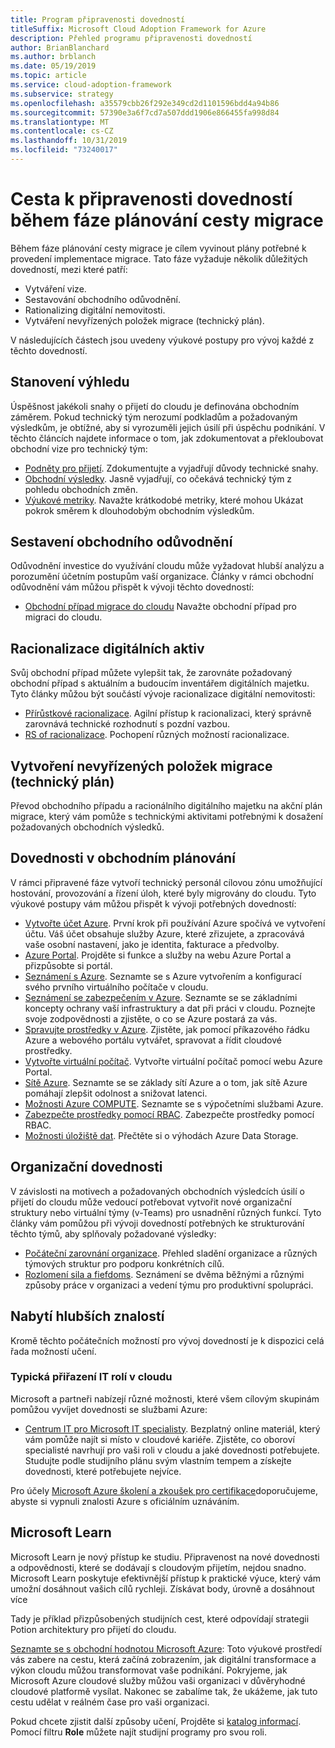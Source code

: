 ```yaml
---
title: Program připravenosti dovedností
titleSuffix: Microsoft Cloud Adoption Framework for Azure
description: Přehled programu připravenosti dovedností
author: BrianBlanchard
ms.author: brblanch
ms.date: 05/19/2019
ms.topic: article
ms.service: cloud-adoption-framework
ms.subservice: strategy
ms.openlocfilehash: a35579cbb26f292e349cd2d1101596bdd4a94b86
ms.sourcegitcommit: 57390e3a6f7cd7a507ddd1906e866455fa998d84
ms.translationtype: MT
ms.contentlocale: cs-CZ
ms.lasthandoff: 10/31/2019
ms.locfileid: "73240017"
---
```

# <a name="skills-readiness-path-during-the-plan-phase-of-a-migration-journey"></a>Cesta k připravenosti dovedností během fáze plánování cesty migrace

Během fáze plánování cesty migrace je cílem vyvinout plány potřebné k provedení implementace migrace. Tato fáze vyžaduje několik důležitých dovedností, mezi které patří:

- Vytváření vize.
- Sestavování obchodního odůvodnění.
- Rationalizing digitální nemovitosti.
- Vytváření nevyřízených položek migrace (technický plán).

V následujících částech jsou uvedeny výukové postupy pro vývoj každé z těchto dovedností.

## <a name="establish-the-vision"></a>Stanovení výhledu

Úspěšnost jakékoli snahy o přijetí do cloudu je definována obchodním záměrem. Pokud technický tým nerozumí podkladům a požadovaným výsledkům, je obtížné, aby si vyrozuměli jejich úsilí při úspěchu podnikání. V těchto článcích najdete informace o tom, jak zdokumentovat a překloubovat obchodní vize pro technický tým:

- [Podněty pro přijetí](./motivations.md). Zdokumentujte a vyjadřují důvody technické snahy.
- [Obchodní výsledky](./business-outcomes/index.md). Jasně vyjadřují, co očekává technický tým z pohledu obchodních změn.
- [Výukové metriky](./learning-metrics.md). Navažte krátkodobé metriky, které mohou Ukázat pokrok směrem k dlouhodobým obchodním výsledkům.

## <a name="build-the-business-justification"></a>Sestavení obchodního odůvodnění

Odůvodnění investice do využívání cloudu může vyžadovat hlubší analýzu a porozumění účetním postupům vaší organizace. Články v rámci obchodní odůvodnění vám můžou přispět k vývoji těchto dovedností:

- [Obchodní případ migrace do cloudu](./cloud-migration-business-case.md) Navažte obchodní případ pro migraci do cloudu.

## <a name="rationalize-the-digital-estate"></a>Racionalizace digitálních aktiv

Svůj obchodní případ můžete vylepšit tak, že zarovnáte požadovaný obchodní případ s aktuálním a budoucím inventářem digitálních majetku. Tyto články můžou být součástí vývoje racionalizace digitální nemovitosti:

- [Přírůstkové racionalizace](../digital-estate/rationalize.md). Agilní přístup k racionalizaci, který správně zarovnává technické rozhodnutí s pozdní vazbou.
- [RS of racionalizace](../digital-estate/5-rs-of-rationalization.md). Pochopení různých možností racionalizace.

## <a name="create-a-migration-backlog-technical-plan"></a>Vytvoření nevyřízených položek migrace (technický plán)

Převod obchodního případu a racionálního digitálního majetku na akční plán migrace, který vám pomůže s technickými aktivitami potřebnými k dosažení požadovaných obchodních výsledků.

## <a name="business-planning-skills"></a>Dovednosti v obchodním plánování

V rámci připravené fáze vytvoří technický personál cílovou zónu umožňující hostování, provozování a řízení úloh, které byly migrovány do cloudu. Tyto výukové postupy vám můžou přispět k vývoji potřebných dovedností:

- [Vytvořte účet Azure](/learn/modules/create-an-azure-account). První krok při používání Azure spočívá ve vytvoření účtu. Váš účet obsahuje služby Azure, které zřizujete, a zpracovává vaše osobní nastavení, jako je identita, fakturace a předvolby.
- [Azure Portal](/learn/modules/tour-azure-portal). Projděte si funkce a služby na webu Azure Portal a přizpůsobte si portál.
- [Seznámení s Azure](/learn/modules/welcome-to-azure). Seznamte se s Azure vytvořením a konfigurací svého prvního virtuálního počítače v cloudu.
- [Seznámení se zabezpečením v Azure](/learn/modules/intro-to-security-in-azure). Seznamte se se základními koncepty ochrany vaší infrastruktury a dat při práci v cloudu. Poznejte svoje zodpovědnosti a zjistěte, o co se Azure postará za vás.
- [Spravujte prostředky v Azure](/learn/paths/manage-resources-in-azure). Zjistěte, jak pomocí příkazového řádku Azure a webového portálu vytvářet, spravovat a řídit cloudové prostředky.
- [Vytvořte virtuální počítač](/learn/modules/create-windows-virtual-machine-in-azure). Vytvořte virtuální počítač pomocí webu Azure Portal.
- [Sítě Azure](/learn/modules/intro-to-azure-networking). Seznamte se se základy sítí Azure a o tom, jak sítě Azure pomáhají zlepšit odolnost a snižovat latenci.
- [Možnosti Azure COMPUTE](/learn/modules/intro-to-azure-compute). Seznamte se s výpočetními službami Azure.
- [Zabezpečte prostředky pomocí RBAC](/learn/modules/secure-azure-resources-with-rbac). Zabezpečte prostředky pomocí RBAC.
- [Možnosti úložiště dat](/learn/modules/intro-to-data-in-azure/index). Přečtěte si o výhodách Azure Data Storage.

## <a name="organizational-skills"></a>Organizační dovednosti

V závislosti na motivech a požadovaných obchodních výsledcích úsilí o přijetí do cloudu může vedoucí potřebovat vytvořit nové organizační struktury nebo virtuální týmy (v-Teams) pro usnadnění různých funkcí. Tyto články vám pomůžou při vývoji dovedností potřebných ke strukturování těchto týmů, aby splňovaly požadované výsledky:

- [Počáteční zarovnání organizace](../organize/index.md). Přehled sladění organizace a různých týmových struktur pro podporu konkrétních cílů.
- [Rozlomení sila a fiefdoms](../organize/fiefdoms-silos.md). Seznámení se dvěma běžnými a různými způsoby práce v organizaci a vedení týmu pro produktivní spolupráci.

## <a name="deeper-skills-exploration"></a>Nabytí hlubších znalostí

Kromě těchto počátečních možností pro vývoj dovedností je k dispozici celá řada možností učení.

### <a name="typical-mappings-of-cloud-it-roles"></a>Typická přiřazení IT rolí v cloudu

Microsoft a partneři nabízejí různé možnosti, které všem cílovým skupinám pomůžou vyvíjet dovednosti se službami Azure:

- [Centrum IT pro Microsoft IT specialisty](https://www.microsoft.com/itpro). Bezplatný online materiál, který vám pomůže najít si místo v cloudové kariéře. Zjistěte, co oboroví specialisté navrhují pro vaši roli v cloudu a jaké dovednosti potřebujete. Studujte podle studijního plánu svým vlastním tempem a získejte dovednosti, které potřebujete nejvíce.

Pro účely [Microsoft Azure školení a zkoušek pro certifikace](https://www.microsoft.com/learning/azure-certification.aspx)doporučujeme, abyste si vypnuli znalosti Azure s oficiálním uznáváním.

## <a name="microsoft-learn"></a>Microsoft Learn

Microsoft Learn je nový přístup ke studiu. Připravenost na nové dovednosti a odpovědnosti, které se dodávají s cloudovým přijetím, nejdou snadno. Microsoft Learn poskytuje efektivnější přístup k praktické výuce, který vám umožní dosáhnout vašich cílů rychleji. Získávat body, úrovně a dosáhnout více

Tady je příklad přizpůsobených studijních cest, které odpovídají strategii Potion architektury pro přijetí do cloudu. 

[Seznamte se s obchodní hodnotou Microsoft Azure](/learn/paths/learn-business-value-of-azure/): Toto výukové prostředí vás zabere na cestu, která začíná zobrazením, jak digitální transformace a výkon cloudu můžou transformovat vaše podnikání. Pokryjeme, jak Microsoft Azure cloudové služby můžou vaši organizaci v důvěryhodné cloudové platformě vysílat. Nakonec se zabalíme tak, že ukážeme, jak tuto cestu udělat v reálném čase pro vaši organizaci. 

Pokud chcete zjistit další způsoby učení, Projděte si [katalog informací](/learn/browse). Pomocí filtru **Role** můžete najít studijní programy pro svou roli.
